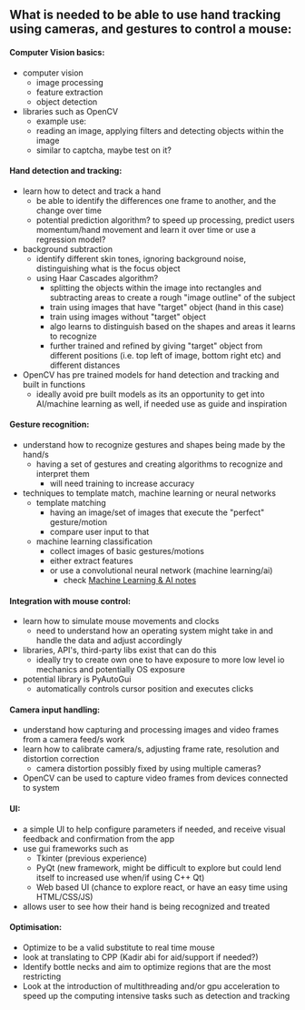 ## What is needed to be able to use hand tracking using cameras, and gestures to control a mouse:

#### Computer Vision basics:

- computer vision
  - image processing
  - feature extraction
  - object detection
- libraries such as OpenCV
  - example use:
  - reading an image, applying filters and detecting objects within the image
  - similar to captcha, maybe test on it?

#### Hand detection and tracking:

- learn how to detect and track a hand
  - be able to identify the differences one frame to another, and the change over time
  - potential prediction algorithm? to speed up processing, predict users momentum/hand movement and learn it over time or use a regression model?
- background subtraction
  - identify different skin tones, ignoring background noise, distinguishing what is the focus object
  - using Haar Cascades algorithm?
    - splitting the objects within the image into rectangles and subtracting areas to create a rough "image outline" of the subject
    - train using images that have "target" object (hand in this case)
    - train using images without "target" object
    - algo learns to distinguish based on the shapes and areas it learns to recognize
    - further trained and refined by giving "target" object from different positions (i.e. top left of image, bottom right etc) and different distances
- OpenCV has pre trained models for hand detection and tracking and built in functions
  - ideally avoid pre built models as its an opportunity to get into AI/machine learning as well, if needed use as guide and inspiration

#### Gesture recognition:

- understand how to recognize gestures and shapes being made by the hand/s
  - having a set of gestures and creating algorithms to recognize and interpret them
    - will need training to increase accuracy
- techniques to template match, machine learning or neural networks
  - template matching
    - having an image/set of images that execute the "perfect" gesture/motion
    - compare user input to that
  - machine learning classification
    - collect images of basic gestures/motions
    - either extract features
    - or use a convolutional neural network (machine learning/ai)
      - check [Machine Learning & AI notes](..\basicAiMl.md)

#### Integration with mouse control:

- learn how to simulate mouse movements and clocks
  - need to understand how an operating system might take in and handle the data and adjust accordingly
- libraries, API's, third-party libs exist that can do this
  - ideally try to create own one to have exposure to more low level io mechanics and potentially OS exposure
- potential library is PyAutoGui
  - automatically controls cursor position and executes clicks

#### Camera input handling:

- understand how capturing and processing images and video frames from a camera feed/s work
- learn how to calibrate camera/s, adjusting frame rate, resolution and distortion correction
  - camera distortion possibly fixed by using multiple cameras?
- OpenCV can be used to capture video frames from devices connected to system

#### UI:

- a simple UI to help configure parameters if needed, and receive visual feedback and confirmation from the app
- use gui frameworks such as
  - Tkinter (previous experience)
  - PyQt (new framework, might be difficult to explore but could lend itself to increased use when/if using C++ Qt)
  - Web based UI (chance to explore react, or have an easy time using HTML/CSS/JS)
- allows user to see how their hand is being recognized and treated

#### Optimisation:

- Optimize to be a valid substitute to real time mouse
- look at translating to CPP (Kadir abi for aid/support if needed?)
- Identify bottle necks and aim to optimize regions that are the most restricting
- Look at the introduction of multithreading and/or gpu acceleration to speed up the computing intensive tasks such as detection and tracking
